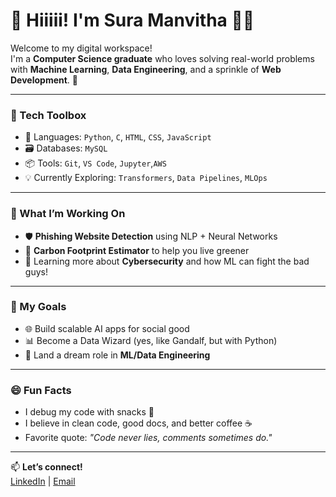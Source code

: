 # 👋 Hiiiii! I'm Sura Manvitha 👨‍💻

Welcome to my digital workspace!  
I'm a **Computer Science graduate** who loves solving real-world problems with **Machine Learning**, **Data Engineering**, and a sprinkle of **Web Development**. 🚀

---

### 🔧 Tech Toolbox
- 🧠 Languages: `Python`, `C`, `HTML`, `CSS`, `JavaScript`
- 🗃️ Databases: `MySQL`
- 📦 Tools: `Git`, `VS Code`, `Jupyter`,`AWS`
- 💡 Currently Exploring: `Transformers`, `Data Pipelines`, `MLOps`

---

### 📌 What I’m Working On
- 🛡️ **Phishing Website Detection** using NLP + Neural Networks  
- 🌱 **Carbon Footprint Estimator** to help you live greener  
- 🧠 Learning more about **Cybersecurity** and how ML can fight the bad guys!

---

### 🎯 My Goals
- 🌐 Build scalable AI apps for social good  
- 📊 Become a Data Wizard (yes, like Gandalf, but with Python)  
- 🧳 Land a dream role in **ML/Data Engineering**  

---

### 😄 Fun Facts
- I debug my code with snacks 🍕  
- I believe in clean code, good docs, and better coffee ☕  
- Favorite quote: *"Code never lies, comments sometimes do."*

---

📫 **Let’s connect!**  
[LinkedIn](https://www.linkedin.com/in/suramanvitha/) | [Email](suramanvithareddy@gmail.com)

